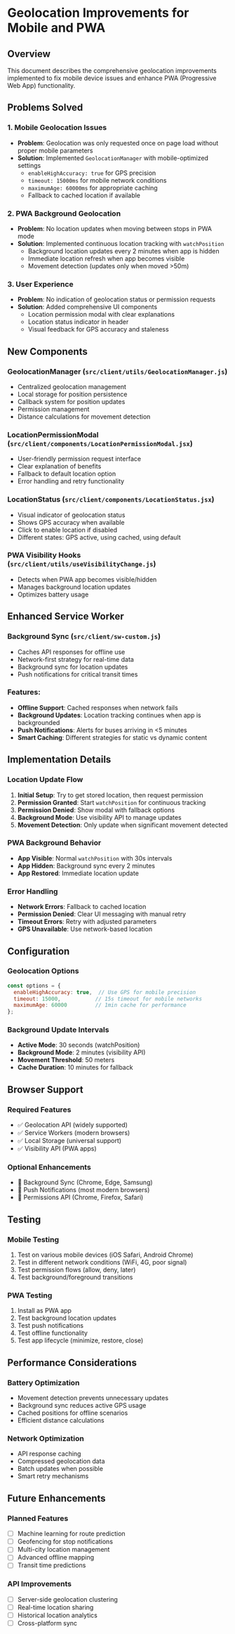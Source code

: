 # Geolocation Improvements for Mobile and PWA

## Overview

This document describes the comprehensive geolocation improvements implemented to fix mobile device issues and enhance PWA (Progressive Web App) functionality.

## Problems Solved

### 1. Mobile Geolocation Issues
- **Problem**: Geolocation was only requested once on page load without proper mobile parameters
- **Solution**: Implemented `GeolocationManager` with mobile-optimized settings
  - `enableHighAccuracy: true` for GPS precision
  - `timeout: 15000ms` for mobile network conditions
  - `maximumAge: 60000ms` for appropriate caching
  - Fallback to cached location if available

### 2. PWA Background Geolocation
- **Problem**: No location updates when moving between stops in PWA mode
- **Solution**: Implemented continuous location tracking with `watchPosition`
  - Background location updates every 2 minutes when app is hidden
  - Immediate location refresh when app becomes visible
  - Movement detection (updates only when moved >50m)

### 3. User Experience
- **Problem**: No indication of geolocation status or permission requests
- **Solution**: Added comprehensive UI components
  - Location permission modal with clear explanations
  - Location status indicator in header
  - Visual feedback for GPS accuracy and staleness

## New Components

### GeolocationManager (`src/client/utils/GeolocationManager.js`)
- Centralized geolocation management
- Local storage for position persistence
- Callback system for position updates
- Permission management
- Distance calculations for movement detection

### LocationPermissionModal (`src/client/components/LocationPermissionModal.jsx`)
- User-friendly permission request interface
- Clear explanation of benefits
- Fallback to default location option
- Error handling and retry functionality

### LocationStatus (`src/client/components/LocationStatus.jsx`)
- Visual indicator of geolocation status
- Shows GPS accuracy when available
- Click to enable location if disabled
- Different states: GPS active, using cached, using default

### PWA Visibility Hooks (`src/client/utils/useVisibilityChange.js`)
- Detects when PWA app becomes visible/hidden
- Manages background location updates
- Optimizes battery usage

## Enhanced Service Worker

### Background Sync (`src/client/sw-custom.js`)
- Caches API responses for offline use
- Network-first strategy for real-time data
- Background sync for location updates
- Push notifications for critical transit times

### Features:
- **Offline Support**: Cached responses when network fails
- **Background Updates**: Location tracking continues when app is backgrounded
- **Push Notifications**: Alerts for buses arriving in <5 minutes
- **Smart Caching**: Different strategies for static vs dynamic content

## Implementation Details

### Location Update Flow
1. **Initial Setup**: Try to get stored location, then request permission
2. **Permission Granted**: Start `watchPosition` for continuous tracking
3. **Permission Denied**: Show modal with fallback options
4. **Background Mode**: Use visibility API to manage updates
5. **Movement Detection**: Only update when significant movement detected

### PWA Background Behavior
- **App Visible**: Normal `watchPosition` with 30s intervals
- **App Hidden**: Background sync every 2 minutes
- **App Restored**: Immediate location update

### Error Handling
- **Network Errors**: Fallback to cached location
- **Permission Denied**: Clear UI messaging with manual retry
- **Timeout Errors**: Retry with adjusted parameters
- **GPS Unavailable**: Use network-based location

## Configuration

### Geolocation Options
```javascript
const options = {
  enableHighAccuracy: true,  // Use GPS for mobile precision
  timeout: 15000,           // 15s timeout for mobile networks
  maximumAge: 60000         // 1min cache for performance
};
```

### Background Update Intervals
- **Active Mode**: 30 seconds (watchPosition)
- **Background Mode**: 2 minutes (visibility API)
- **Movement Threshold**: 50 meters
- **Cache Duration**: 10 minutes for fallback

## Browser Support

### Required Features
- ✅ Geolocation API (widely supported)
- ✅ Service Workers (modern browsers)
- ✅ Local Storage (universal support)
- ✅ Visibility API (PWA apps)

### Optional Enhancements
- 🔄 Background Sync (Chrome, Edge, Samsung)
- 🔔 Push Notifications (most modern browsers)
- 📱 Permissions API (Chrome, Firefox, Safari)

## Testing

### Mobile Testing
1. Test on various mobile devices (iOS Safari, Android Chrome)
2. Test in different network conditions (WiFi, 4G, poor signal)
3. Test permission flows (allow, deny, later)
4. Test background/foreground transitions

### PWA Testing
1. Install as PWA app
2. Test background location updates
3. Test push notifications
4. Test offline functionality
5. Test app lifecycle (minimize, restore, close)

## Performance Considerations

### Battery Optimization
- Movement detection prevents unnecessary updates
- Background sync reduces active GPS usage
- Cached positions for offline scenarios
- Efficient distance calculations

### Network Optimization
- API response caching
- Compressed geolocation data
- Batch updates when possible
- Smart retry mechanisms

## Future Enhancements

### Planned Features
- [ ] Machine learning for route prediction
- [ ] Geofencing for stop notifications
- [ ] Multi-city location management
- [ ] Advanced offline mapping
- [ ] Transit time predictions

### API Improvements
- [ ] Server-side geolocation clustering
- [ ] Real-time location sharing
- [ ] Historical location analytics
- [ ] Cross-platform sync 